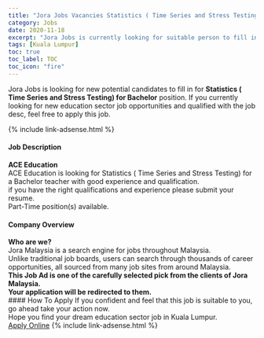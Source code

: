 ```yaml
---
title: "Jora Jobs Vacancies Statistics ( Time Series and Stress Testing) for Bachelor" 
category: Jobs 
date: 2020-11-18 
excerpt: "Jora Jobs is currently looking for suitable person to fill in the Statistics ( Time Series and Stress Testing) for Bachelor which positioned at Kuala Lumpur" 
tags: [Kuala Lumpur] 
toc: true 
toc_label: TOC 
toc_icon: "fire" 
--- 
```


<p>Jora Jobs is looking for new potential candidates to fill in for <b>Statistics ( Time Series and Stress Testing) for Bachelor</b> position. If you currently looking for new education sector job opportunities and qualified with the job desc, feel free to apply this job.
</p>{% include link-adsense.html %} 
 <div><div><div><h4>Job Description</h4></div></div><div><div><span><div><div><strong>ACE Education</strong></div><div>ACE Education is looking for Statistics ( Time Series and Stress Testing) for a Bachelor teacher with good experience and qualification.</div><div>if you have the right qualifications and experience please submit your resume.</div><div>Part-Time position(s) available.</div></div></span></div></div></div> 
<div><div><div><h4>Company Overview</h4></div></div><div><div><span><div><div>
<strong>Who are we?</strong></div>
<div>
	Jora Malaysia is a search engine for jobs throughout Malaysia.<br>
	Unlike traditional job boards, users can search through thousands of career opportunities, all sourced from many job sites from around Malaysia.&#160;</div>
<div>
<div>
<strong>This Job Ad is one of the carefully selected pick from the clients of Jora Malaysia.</strong></div>
<div>
<strong>Your application will be redirected to them.</strong></div>
</div></div></span></div></div></div> 
#### How To Apply 
If you confident and feel that this job is suitable to you, go ahead take your action now. <br/> 
Hope you find your dream education sector job in Kuala Lumpur. <br/> 
<a href="https://www.jobstreet.com.my/en/job/statistics-time-series-and-stress-testing-for-bachelor-4425831?jobId=jobstreet-my-job-4425831&sectionRank=17&token=0~2d38553a-f94c-4e3d-b421-a4fa9c17a1a0&fr=SRP%20View%20In%20New%20Ta" class="btn btn--info" target="_blank" rel="nofollow noopenner">Apply Online</a> 
{% include link-adsense.html %} 